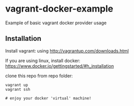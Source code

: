 vagrant-docker-example
======================

Example of basic vagrant docker provider usage

Installation
------------

Install vagrant: using http://vagrantup.com/downloads.html

If you are using linux, install docker: https://www.docker.io/gettingstarted/#h_installation

clone this repo
from repo folder:

    vagrant up
    vagrant ssh

    # enjoy your docker 'virtual' machine!
